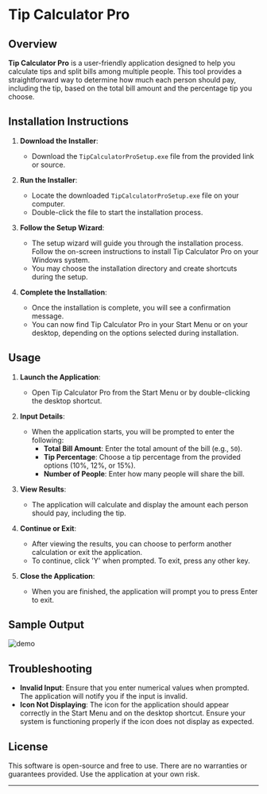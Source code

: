 # Tip Calculator Pro

## Overview

**Tip Calculator Pro** is a user-friendly application designed to help you calculate tips and split bills among multiple people. This tool provides a straightforward way to determine how much each person should pay, including the tip, based on the total bill amount and the percentage tip you choose.

## Installation Instructions

1. **Download the Installer**:
   - Download the `TipCalculatorProSetup.exe` file from the provided link or source.

2. **Run the Installer**:
   - Locate the downloaded `TipCalculatorProSetup.exe` file on your computer.
   - Double-click the file to start the installation process.

3. **Follow the Setup Wizard**:
   - The setup wizard will guide you through the installation process. Follow the on-screen instructions to install Tip Calculator Pro on your Windows system.
   - You may choose the installation directory and create shortcuts during the setup.

4. **Complete the Installation**:
   - Once the installation is complete, you will see a confirmation message.
   - You can now find Tip Calculator Pro in your Start Menu or on your desktop, depending on the options selected during installation.

## Usage

1. **Launch the Application**:
   - Open Tip Calculator Pro from the Start Menu or by double-clicking the desktop shortcut.

2. **Input Details**:
   - When the application starts, you will be prompted to enter the following:
     - **Total Bill Amount**: Enter the total amount of the bill (e.g., `50`).
     - **Tip Percentage**: Choose a tip percentage from the provided options (10%, 12%, or 15%).
     - **Number of People**: Enter how many people will share the bill.

3. **View Results**:
   - The application will calculate and display the amount each person should pay, including the tip.

4. **Continue or Exit**:
   - After viewing the results, you can choose to perform another calculation or exit the application.
   - To continue, click 'Y' when prompted. To exit, press any other key.

5. **Close the Application**:
   - When you are finished, the application will prompt you to press Enter to exit.

## Sample Output
![demo](https://github.com/user-attachments/assets/cb238ff8-c090-42a8-8b88-e73419aab343)

## Troubleshooting

- **Invalid Input**: Ensure that you enter numerical values when prompted. The application will notify you if the input is invalid.
- **Icon Not Displaying**: The icon for the application should appear correctly in the Start Menu and on the desktop shortcut. Ensure your system is functioning properly if the icon does not display as expected.

## License

This software is open-source and free to use. There are no warranties or guarantees provided. Use the application at your own risk.

--------
